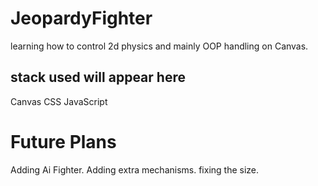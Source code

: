 # JeopardyFighter
learning how to control 2d physics and mainly OOP handling on Canvas.
## stack used will appear here
Canvas
CSS 
JavaScript 
# Future Plans
Adding Ai Fighter.
Adding extra mechanisms.
fixing the size.
